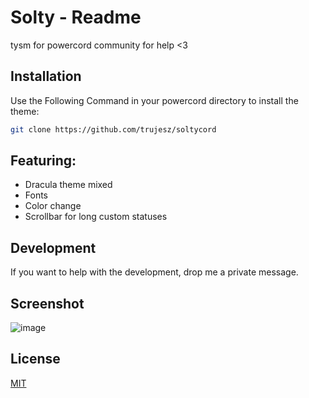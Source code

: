 # Solty - Readme

tysm for powercord community for help <3
## Installation

Use the Following Command in your powercord directory to install the theme:

```bash
git clone https://github.com/trujesz/soltycord
```

## Featuring:
* Dracula theme mixed
* Fonts
* Color change
* Scrollbar for long custom statuses

## Development
If you want to help with the development, drop me a private message.

## Screenshot
![image](https://cdn.discordapp.com/attachments/707604210786631700/857213977045631016/preview.png)

## License
[MIT](https://choosealicense.com/licenses/mit/)
